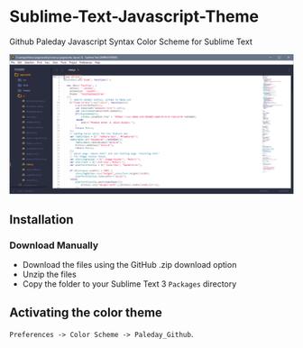 # Sublime-Text-Javascript-Theme
Github Paleday Javascript Syntax Color Scheme for Sublime Text

![Sublime-Text-Javascript-Sublime-Theme](https://github.com/sanchezfranco/Sublime-Text-Javascript-Theme/blob/master/preview.png)

## Installation

### Download Manually

* Download the files using the GitHub .zip download option
* Unzip the files
* Copy the folder to your Sublime Text 3 `Packages` directory

## Activating the color theme

`Preferences -> Color Scheme -> Paleday_Github`.
